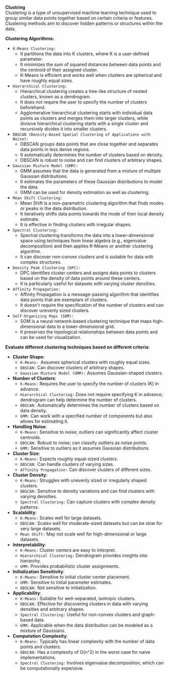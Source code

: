 **Clustring**<br/>
Clustering is a type of unsupervised machine learning technique used to group similar data points together based on certain criteria or features. Clustering methods aim to discover hidden patterns or structures within the data. 

**Clustering Algorithms:**
 - `K-Means Clustering:`
   - It partitions the data into K clusters, where K is a user-defined parameter.
   - It minimizes the sum of squared distances between data points and the centroid of their assigned cluster.
   - K-Means is efficient and works well when clusters are spherical and have roughly equal sizes.
- `Hierarchical Clustering:`
   - Hierarchical clustering creates a tree-like structure of nested clusters, known as a dendrogram.
   - It does not require the user to specify the number of clusters beforehand.
   - Agglomerative hierarchical clustering starts with individual data points as clusters and merges them into larger clusters, while divisive hierarchical clustering starts with a single cluster and recursively divides it into smaller clusters.
- `DBSCAN (Density-Based Spatial Clustering of Applications with Noise):`
   - DBSCAN groups data points that are close together and separates data points in less dense regions.
   - It automatically determines the number of clusters based on density.
   - DBSCAN is robust to noise and can find clusters of arbitrary shapes.
- `Gaussian Mixture Model (GMM):`
   - GMM assumes that the data is generated from a mixture of multiple Gaussian distributions.
   - It estimates the parameters of these Gaussian distributions to model the data.
   - GMM can be used for density estimation as well as clustering.
- `Mean Shift Clustering:`
   - Mean Shift is a non-parametric clustering algorithm that finds modes or peaks in the data distribution.
   - It iteratively shifts data points towards the mode of their local density estimate.
   - It is effective in finding clusters with irregular shapes.
- `Spectral Clustering:`
   - Spectral clustering transforms the data into a lower-dimensional space using techniques from linear algebra (e.g., eigenvalue decomposition) and then applies K-Means or another clustering algorithm.
   - It can discover non-convex clusters and is suitable for data with complex structures.
- `Density Peak Clustering (DPC):`
   - DPC identifies cluster centers and assigns data points to clusters based on the density of data points around these centers.
   - It is particularly useful for datasets with varying cluster densities.
- `Affinity Propagation:`
   - Affinity Propagation is a message-passing algorithm that identifies data points that are exemplars of clusters.
   - It doesn't require the specification of the number of clusters and can discover unevenly sized clusters.
- `Self-Organizing Maps (SOM):`
   - SOM is a neural network-based clustering technique that maps high-dimensional data to a lower-dimensional grid.
   - It preserves the topological relationships between data points and can be used for visualization.

**Evaluate different clustering techniques based on different criteria:**
- **Cluster Shape:**
   - `K-Means: `Assumes spherical clusters with roughly equal sizes.
   - `DBSCAN:` Can discover clusters of arbitrary shapes.
   - `Gaussian Mixture Model (GMM):` Assumes Gaussian-shaped clusters.
- **Number of Clusters**:
   - `K-Means:` Requires the user to specify the number of clusters (K) in advance.
   - `Hierarchical Clustering:` Does not require specifying K in advance; dendrogram can help determine the number of clusters.
   - `DBSCAN:` Automatically determines the number of clusters based on data density.
   - `GMM:` Can work with a specified number of components but also allows for estimating it.
- **Handling Noise**:
   - `K-Means:` Sensitive to noise; outliers can significantly affect cluster centroids.
   - `DBSCAN:` Robust to noise; can classify outliers as noise points.
   - `GMM:` Sensitive to outliers as it assumes Gaussian distributions.
- **Cluster Size**:
   - `K-Means:` Expects roughly equal-sized clusters.
   - `DBSCAN:` Can handle clusters of varying sizes.
   - `Affinity Propagation:` Can discover clusters of different sizes.
- **Cluster Density**:
   - `K-Means:` Struggles with unevenly sized or irregularly shaped clusters.
   - `DBSCAN:` Sensitive to density variations and can find clusters with varying densities.
   - `Spectral Clustering:` Can capture clusters with complex density patterns.
- **Scalability**:
   - `K-Means:` Scales well for large datasets.
   - `DBSCAN:` Scales well for moderate-sized datasets but can be slow for very large datasets.
   - `Mean Shift:` May not scale well for high-dimensional or large datasets.
- **Interpretability**:
   - `K-Means:` Cluster centers are easy to interpret.
   - `Hierarchical Clustering:` Dendrogram provides insights into hierarchy.
   - `GMM:` Provides probabilistic cluster assignments.
- **Initialization Sensitivity**:
   - `K-Means:` Sensitive to initial cluster center placement.
   - `GMM:` Sensitive to initial parameter estimates.
   - `DBSCAN:` Not sensitive to initialization.
- **Applicability**:
   - `K-Means:` Suitable for well-separated, isotropic clusters.
   - `DBSCAN:` Effective for discovering clusters in data with varying densities and arbitrary shapes.
   - `Spectral Clustering:` Useful for non-convex clusters and graph-based data.
   - `GMM:` Applicable when the data distribution can be modeled as a mixture of Gaussians.
- **Computation Complexity**:
    - `K-Means:` Typically has linear complexity with the number of data points and clusters.
    - `DBSCAN:` Has a complexity of O(n^2) in the worst case for naive implementations.
    - `Spectral Clustering:` Involves eigenvalue decomposition, which can be computationally expensive.